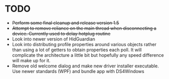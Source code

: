 # TODO

* ~~Perform some final cleanup and release version 1.5~~
* ~~Attempt to remove reliance on the main thread when disconnecting a device.
Currently used to delay hotplug routine~~
* Look into newer version of HidGuardian
* Look into distributing profile properties around various objects
rather than using a lot of getters to obtain properties each poll.
It will complicate the architecture a little bit but hopefully
any speed difference will make up for it.
* Remove old welcome dialog and make new driver installer executable.
Use newer standards (WPF) and bundle app with DS4Windows
